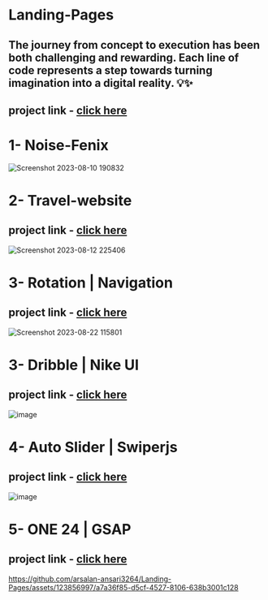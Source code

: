 # Landing-Pages
The journey from concept to execution has been both challenging and rewarding. Each line of code represents a step towards turning imagination into a digital reality. 💡✨
-
## project link - [click here](https://bit.ly/47surpt )
# 1- Noise-Fenix
![Screenshot 2023-08-10 190832](https://github.com/arsalan-ansari3264/Landing-Pages/assets/123856997/e4e278a7-9a86-4de4-8c63-8c32ef32d468)
# 2- Travel-website
## project link - [click here](https://tourmaline-sunshine-a43803.netlify.app/)
![Screenshot 2023-08-12 225406](https://github.com/arsalan-ansari3264/Landing-Pages/assets/123856997/13c02971-d965-496e-86de-ca8c3874306e)
# 3- Rotation | Navigation
## project link - [click here](https://shimmering-sawine-eaa67a.netlify.app/)
![Screenshot 2023-08-22 115801](https://github.com/arsalan-ansari3264/Landing-Pages/assets/123856997/cae6b1f6-3fe1-44bb-82e8-ce6c2b3a2f7c)
# 3- Dribble | Nike UI
## project link - [click here](https://charming-kulfi-85e98f.netlify.app/)
![image](https://github.com/arsalan-ansari3264/Landing-Pages/assets/123856997/3ba4fdd6-b5b4-49a1-b57b-8860f387ea48)
# 4- Auto Slider | Swiperjs
## project link - [click here](https://transcendent-liger-d6d092.netlify.app/)
![image](https://github.com/arsalan-ansari3264/Landing-Pages/assets/123856997/63708acb-810e-463b-a5af-86d8bd91b6b4)
# 5- ONE 24  | GSAP 
## project link - [click here](https://cozy-tapioca-0694f9.netlify.app/)


https://github.com/arsalan-ansari3264/Landing-Pages/assets/123856997/a7a36f85-d5cf-4527-8106-638b3001c128

